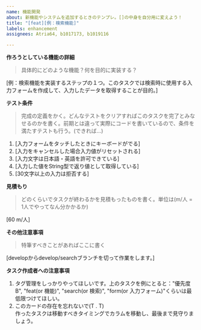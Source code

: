 ```yaml
---
name: 機能開発
about: 新機能やシステムを追加するときのテンプレ。[]の中身を自分用に変えよう！
title: "[feat][例：検索機能]"
labels: enhancement
assignees: Atria64, b1017173, b1019116

---
```


**作ろうとしている機能の詳細**
> 具体的にどのような機能？何を目的に実装する？  

[例：検索機能を実装するステップの１つ。このタスクでは検索時に使用する入力フォームを作成して、入力したデータを取得することが目的。]  

**テスト条件**
> 完成の定義をかく。どんなテストをクリアすればこのタスクを完了とみなせるのかを書く。前期とは違って実際にコードを書いているので、条件を満たすテストも行う。(できれば…)  

1. [入力フォームをタッチしたときにキーボードがでる]  
1. [入力をキャンセルした場合入力値がリセットされる]  
1. [入力文字は日本語・英語を許可できている]  
1. [入力した値をString型で返り値として取得している]  
1. [30文字以上の入力は拒否する]  

**見積もり**
> どのくらいでタスクが終わるかを見積もったものを書く。単位は(m/人 = 1人でやってなん分かかるか) 
 
[60 m/人]  

**その他注意事項**
> 特筆すべきことがあればここに書く  

[developからdevelop/searchブランチを切って作業をします。]  

****タスク作成者への注意事項****
1. タグ管理をしっかりやってほしいです。上のタスクを例にとると："優先度B", "feat(or 機能)", "search(or 検索)", "form(or 入力フォーム)"くらいは最低限つけてほしい。  
2. このカードの存在を忘れないで(T . T)  
    作ったタスクは移動すべきタイミングでカラムを移動し、最後まで見守りましょう。
